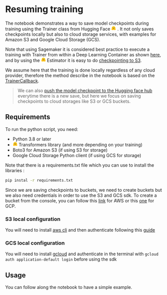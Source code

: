 # Resuming training

The notebook demonstrates a way to save model checkpoints during training using the Trainer class from Hugging Face <img src="./images/HF.png" width="15" height="15">
. It not only saves checkpoints locally but also to cloud storage services, with examples for Amazon S3 and Google Cloud Storage (GCS).

Note that using Sagemaker it is considered best practice to execute a training with Trainer from within a Deep Learning Container as shown [here](https://huggingface.co/docs/sagemaker/index#deep-learning-containers), and by using the <img src="./images/HF.png" width="15" height="15"> Estimator it is easy to do [checkpointing to S3](https://huggingface.co/docs/sagemaker/train#training-output-management). 

We assume here that the training is done locally regardless of any cloud provider, therefore the method describe in the notebook is based on the [TrainerCallback](https://huggingface.co/docs/transformers/v4.29.1/en/main_classes/callback#transformers.TrainerCallback).

> We can also [push the model checkpoint to the Hugging face hub](https://huggingface.co/docs/transformers/main_classes/trainer#transformers.TrainingArguments.push_to_hub) everytime there is a new save, but here we focus on saving checkpoints to cloud storages like S3 or GCS buckets.



## Requirements

To run the python script, you need:

- Python 3.8 or later
- <img src="./images/HF.png" width="15" height="15"> Transformers library (and more depending on your training)
- Boto3 for Amazon S3 (if using S3 for storage)
- Google Cloud Storage Python client (if using GCS for storage)

Note that there is a requirements.txt file which you can use to install the libraries : 
```bash
pip instal -r requirements.txt
```

Since we are saving checkpoints to buckets, we need to create buckets but we also need credentials in order to use the S3 and GCS sdk. To create a bucket from the console, you can follow this [link](https://docs.aws.amazon.com/AmazonS3/latest/userguide/creating-bucket.html) for AWS or this [one](https://cloud.google.com/storage/docs/creating-buckets) for GCP.

### S3 local configuration
You will need to install [aws cli](https://docs.aws.amazon.com/cli/latest/userguide/getting-started-install.html) and then authenticate following this [guide](https://docs.aws.amazon.com/cli/latest/userguide/cli-chap-authentication.html)

### GCS local configuration
You will need to install [gcloud](https://cloud.google.com/sdk/docs/install) and authenticate in the terminal with ```gcloud auth application-default login``` before using the sdk


## Usage

You can follow along the notebook to have a simple example.

